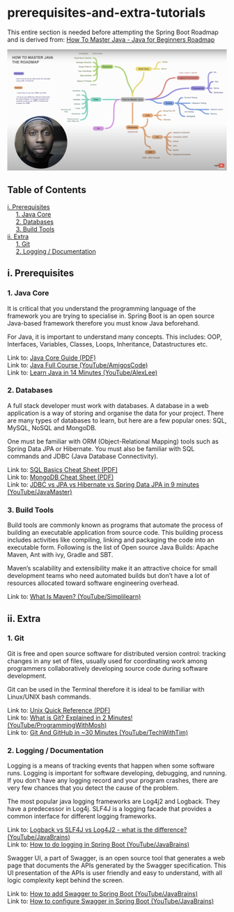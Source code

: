 # prerequisites-and-extra-tutorials

This entire section is needed before attempting the Spring Boot Roadmap and is derived from: [How To Master Java - Java for Beginners Roadmap](https://www.youtube.com/watch?v=TE3LyYW-AHQ)

![Java Roadmap](java-roadmap.png)

## Table of Contents
[i. Prerequisites](#i-prerequisites)
<br>
&nbsp;&nbsp;&nbsp;&nbsp;&nbsp;[1. Java Core](#1-java-core)
<br>
&nbsp;&nbsp;&nbsp;&nbsp;&nbsp;[2. Databases](#2-databases)
<br>
&nbsp;&nbsp;&nbsp;&nbsp;&nbsp;[3. Build Tools](#3-build-tools)
<br>
[ii. Extra](#ii-extra)
<br>
&nbsp;&nbsp;&nbsp;&nbsp;&nbsp;[1. Git](#1-git)
<br>
&nbsp;&nbsp;&nbsp;&nbsp;&nbsp;[2. Logging / Documentation](#2-logging--documentation)
<br>

## i. Prerequisites

### 1. Java Core

It is critical that you understand the programming language of the framework you are trying to specialise in.
Spring Boot is an open source Java-based framework therefore you must know Java beforehand.

For Java, it is important to understand many concepts. This includes: OOP, Interfaces, Variables, Classes, Loops, Inheritance, Datastructures etc.

Link to: [Java Core Guide (PDF)](Java_QuickReference_v1.1.pdf)
<br>
Link to: [Java Full Course (YouTube/AmigosCode)](https://www.youtube.com/watch?v=Qgl81fPcLc8)
<br>
Link to: [Learn Java in 14 Minutes (YouTube/AlexLee)](https://www.youtube.com/watch?v=RRubcjpTkks)
<br>

### 2. Databases

A full stack developer must work with databases. A database in a web application is a way of storing and organise the data for your project. There are many types of databases to learn, but here are a few popular ones: SQL, MySQL, NoSQL and MongoDB.

One must be familiar with ORM (Object-Relational Mapping) tools such as Spring Data JPA or Hibernate. You must also be familiar with SQL commands and JDBC (Java Database Connectivity).

Link to: [SQL Basics Cheat Sheet (PDF)](sql-basics-cheat-sheet-ledger.pdf)
<br>
Link to: [MongoDB Cheat Sheet (PDF)](MongoDB-Dark.pdf)
<br>
Link to: [JDBC vs JPA vs Hibernate vs Spring Data JPA in 9 minutes (YouTube/JavaMaster)](https://www.youtube.com/watch?v=GX3D0OIFOhE)
<br>

### 3. Build Tools

Build tools are commonly known as programs that automate the process of building an executable application from source code. This building process includes activities like compiling, linking and packaging the code into an executable form.
Following is the list of Open source Java Builds: Apache Maven, Ant with ivy, Gradle and SBT.

Maven’s scalability and extensibility make it an attractive choice for small development teams who need automated builds but don’t have a lot of resources allocated toward software engineering overhead.

Link to: [What Is Maven? (YouTube/Simplilearn)](https://www.youtube.com/watch?v=bSaBmXFym30)
<br>

## ii. Extra

### 1. Git

Git is free and open source software for distributed version control: tracking changes in any set of files, usually used for coordinating work among programmers collaboratively developing source code during software development.

Git can be used in the Terminal therefore it is ideal to be familiar with Linux/UNIX bash commands. 

Link to: [Unix Quick Reference (PDF)](UNIX_QuickReference.docx)
<br>
Link to: [What is Git? Explained in 2 Minutes! (YouTube/ProgrammingWithMosh)](https://www.youtube.com/watch?v=2ReR1YJrNOM)
<br>
Link to: [Git And GitHub in ~30 Minutes (YouTube/TechWithTim)](https://www.youtube.com/watch?v=jG4Vs81kMlc)
<br>

### 2. Logging / Documentation

Logging is a means of tracking events that happen when some software runs. Logging is important for software developing, debugging, and running. If you don't have any logging record and your program crashes, there are very few chances that you detect the cause of the problem. 

The most popular java logging frameworks are Log4j2 and Logback. They have a predecessor in Log4j. SLF4J is a logging facade that provides a common interface for different logging frameworks.

Link to: [Logback vs SLF4J vs Log4J2 - what is the difference? (YouTube/JavaBrains)](https://www.youtube.com/watch?v=SWHYrCXIL38)
<br>
Link to: [How to do logging in Spring Boot (YouTube/JavaBrains)](https://www.youtube.com/watch?v=lGrcZsw-hKQ)
<br>

Swagger UI, a part of Swagger, is an open source tool that generates a web page that documents the APIs generated by the Swagger specification. This UI presentation of the APIs is user friendly and easy to understand, with all logic complexity kept behind the screen.

Link to: [How to add Swagger to Spring Boot (YouTube/JavaBrains)](https://www.youtube.com/watch?v=gduKpLW_vdY)
<br>
Link to: [How to configure Swagger in Spring Boot (YouTube/JavaBrains)](https://www.youtube.com/watch?v=8s9I1G4tXhA)
<br>
